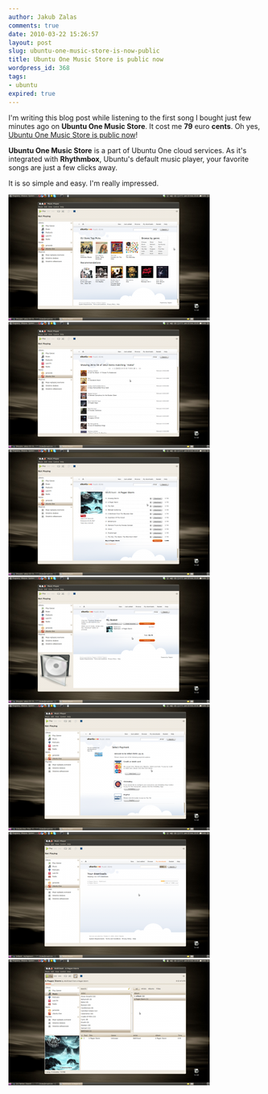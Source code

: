 ```yaml
---
author: Jakub Zalas
comments: true
date: 2010-03-22 15:26:57
layout: post
slug: ubuntu-one-music-store-is-now-public
title: Ubuntu One Music Store is public now
wordpress_id: 368
tags:
- ubuntu
expired: true
---
```


I'm writing this blog post while listening to the first song I bought just few minutes ago on **Ubuntu One Music Store**. It cost me **79** euro **cents**. Oh yes, [Ubuntu One Music Store is public now](http://voices.canonical.com/ubuntuone/?p=263)!

**Ubuntu One Music Store** is a part of Ubuntu One cloud services. As it's integrated with **Rhythmbox**, Ubuntu's default music player, your favorite songs are just a few clicks away.

It is so simple and easy. I'm really impressed.

<div class="text-center">
    <a href="/uploads/wp/2010/03/ubuntu-one-music-store-01.png"><img src="/uploads/wp/2010/03/ubuntu-one-music-store-01-400x250.png" title="Ubuntu One Music Store" alt="Ubuntu One Music Store" class="img-responsive" /></a>
</div>

<div class="text-center">
    <a href="/uploads/wp/2010/03/ubuntu-one-music-store-02.png"><img src="/uploads/wp/2010/03/ubuntu-one-music-store-02-400x250.png" title="Ubuntu One Music Store Album List" alt="Ubuntu One Music Store Album List" class="img-responsive" /></a>
</div>

<div class="text-center">
    <a href="/uploads/wp/2010/03/ubuntu-one-music-store-03.png"><img src="/uploads/wp/2010/03/ubuntu-one-music-store-03-400x250.png" title="Ubuntu One Music Store Album Preview" alt="Ubuntu One Music Store Album Preview" class="img-responsive" /></a>
</div>

<div class="text-center">
    <a href="/uploads/wp/2010/03/ubuntu-one-music-store-04.png"><img src="/uploads/wp/2010/03/ubuntu-one-music-store-04-400x250.png" title="Ubuntu One Music Store Basket" alt="Ubuntu One Music Store Basket" class="img-responsive" /></a>
</div>

<div class="text-center">
    <a href="/uploads/wp/2010/03/ubuntu-one-music-store-05.png"><img src="/uploads/wp/2010/03/ubuntu-one-music-store-05-400x250.png" title="Ubuntu One Music Store Payment" alt="Ubuntu One Music Store Payment" class="img-responsive" /></a>
</div>

<div class="text-center">
    <a href="/uploads/wp/2010/03/ubuntu-one-music-store-06.png"><img src="/uploads/wp/2010/03/ubuntu-one-music-store-06-400x250.png" title="Ubuntu One Music Store Download" alt="Ubuntu One Music Store Download" class="img-responsive" /></a>
</div>

<div class="text-center">
    <a href="/uploads/wp/2010/03/ubuntu-one-music-store-07.png"><img src="/uploads/wp/2010/03/ubuntu-one-music-store-07-400x250.png" title="Rhythmbox Playing song downloaded from Ubuntu One Music Store" alt="Rhythmbox Playing song downloaded from Ubuntu One Music Store" class="img-responsive" /></a>
</div>

